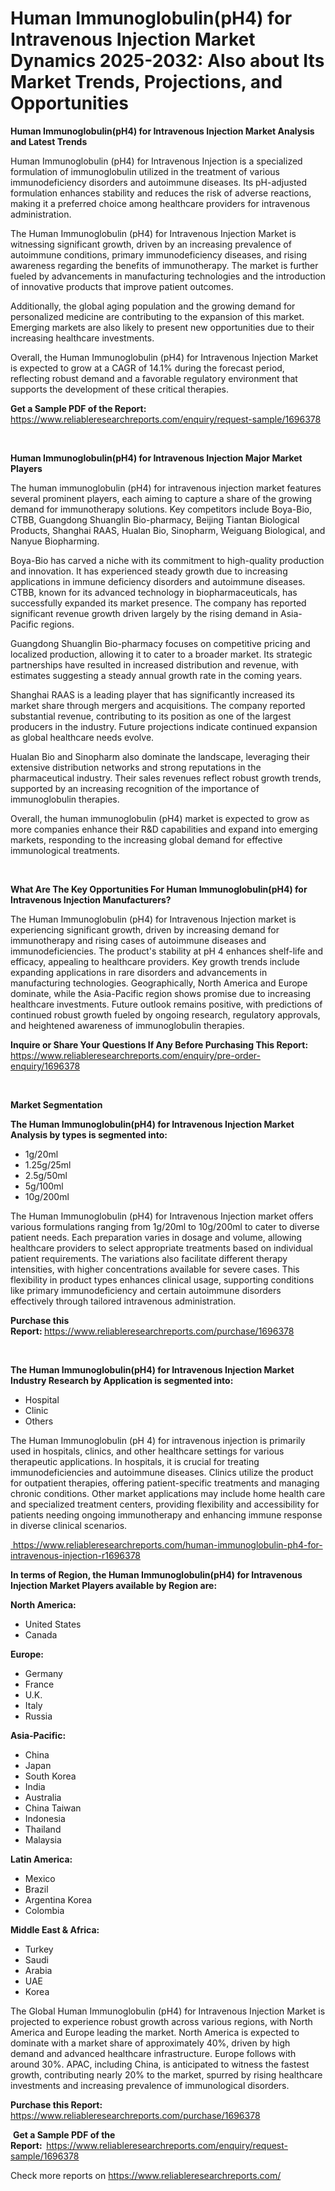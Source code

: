 <p><h1>Human Immunoglobulin(pH4) for Intravenous Injection Market Dynamics 2025-2032: Also about Its Market Trends, Projections, and Opportunities</h1></p><p><strong>Human Immunoglobulin(pH4) for Intravenous Injection Market Analysis and Latest Trends</strong></p>
<p><p>Human Immunoglobulin (pH4) for Intravenous Injection is a specialized formulation of immunoglobulin utilized in the treatment of various immunodeficiency disorders and autoimmune diseases. Its pH-adjusted formulation enhances stability and reduces the risk of adverse reactions, making it a preferred choice among healthcare providers for intravenous administration.</p><p>The Human Immunoglobulin (pH4) for Intravenous Injection Market is witnessing significant growth, driven by an increasing prevalence of autoimmune conditions, primary immunodeficiency diseases, and rising awareness regarding the benefits of immunotherapy. The market is further fueled by advancements in manufacturing technologies and the introduction of innovative products that improve patient outcomes. </p><p>Additionally, the global aging population and the growing demand for personalized medicine are contributing to the expansion of this market. Emerging markets are also likely to present new opportunities due to their increasing healthcare investments. </p><p>Overall, the Human Immunoglobulin (pH4) for Intravenous Injection Market is expected to grow at a CAGR of 14.1% during the forecast period, reflecting robust demand and a favorable regulatory environment that supports the development of these critical therapies.</p></p>
<p><strong>Get a Sample PDF of the Report:&nbsp;</strong> <a href="https://www.reliableresearchreports.com/enquiry/request-sample/1696378?utm_campaign=1512&utm_medium=2&utm_source=Github&utm_content=ia&utm_term=08012025&utm_id=human-immunoglobulinph4-for-intravenous-injection">https://www.reliableresearchreports.com/enquiry/request-sample/1696378</a></p>
<p>&nbsp;</p>
<p><strong>Human Immunoglobulin(pH4) for Intravenous Injection Major Market Players</strong></p>
<p><p>The human immunoglobulin (pH4) for intravenous injection market features several prominent players, each aiming to capture a share of the growing demand for immunotherapy solutions. Key competitors include Boya-Bio, CTBB, Guangdong Shuanglin Bio-pharmacy, Beijing Tiantan Biological Products, Shanghai RAAS, Hualan Bio, Sinopharm, Weiguang Biological, and Nanyue Biopharming.</p><p>Boya-Bio has carved a niche with its commitment to high-quality production and innovation. It has experienced steady growth due to increasing applications in immune deficiency disorders and autoimmune diseases. CTBB, known for its advanced technology in biopharmaceuticals, has successfully expanded its market presence. The company has reported significant revenue growth driven largely by the rising demand in Asia-Pacific regions.</p><p>Guangdong Shuanglin Bio-pharmacy focuses on competitive pricing and localized production, allowing it to cater to a broader market. Its strategic partnerships have resulted in increased distribution and revenue, with estimates suggesting a steady annual growth rate in the coming years.</p><p>Shanghai RAAS is a leading player that has significantly increased its market share through mergers and acquisitions. The company reported substantial revenue, contributing to its position as one of the largest producers in the industry. Future projections indicate continued expansion as global healthcare needs evolve.</p><p>Hualan Bio and Sinopharm also dominate the landscape, leveraging their extensive distribution networks and strong reputations in the pharmaceutical industry. Their sales revenues reflect robust growth trends, supported by an increasing recognition of the importance of immunoglobulin therapies.</p><p>Overall, the human immunoglobulin (pH4) market is expected to grow as more companies enhance their R&D capabilities and expand into emerging markets, responding to the increasing global demand for effective immunological treatments.</p></p>
<p>&nbsp;</p>
<p><strong>What Are The Key Opportunities For Human Immunoglobulin(pH4) for Intravenous Injection Manufacturers?</strong></p>
<p><p>The Human Immunoglobulin (pH4) for Intravenous Injection market is experiencing significant growth, driven by increasing demand for immunotherapy and rising cases of autoimmune diseases and immunodeficiencies. The product's stability at pH 4 enhances shelf-life and efficacy, appealing to healthcare providers. Key growth trends include expanding applications in rare disorders and advancements in manufacturing technologies. Geographically, North America and Europe dominate, while the Asia-Pacific region shows promise due to increasing healthcare investments. Future outlook remains positive, with predictions of continued robust growth fueled by ongoing research, regulatory approvals, and heightened awareness of immunoglobulin therapies.</p></p>
<p><strong>Inquire or Share Your Questions If Any Before Purchasing This Report:</strong> <a href="https://www.reliableresearchreports.com/enquiry/pre-order-enquiry/1696378?utm_campaign=1512&utm_medium=2&utm_source=Github&utm_content=ia&utm_term=08012025&utm_id=human-immunoglobulinph4-for-intravenous-injection">https://www.reliableresearchreports.com/enquiry/pre-order-enquiry/1696378</a></p>
<p>&nbsp;</p>
<p><strong>Market Segmentation</strong></p>
<p><strong>The Human Immunoglobulin(pH4) for Intravenous Injection Market Analysis by types is segmented into:</strong></p>
<p><ul><li>1g/20ml</li><li>1.25g/25ml</li><li>2.5g/50ml</li><li>5g/100ml</li><li>10g/200ml</li></ul></p>
<p><p>The Human Immunoglobulin (pH4) for Intravenous Injection market offers various formulations ranging from 1g/20ml to 10g/200ml to cater to diverse patient needs. Each preparation varies in dosage and volume, allowing healthcare providers to select appropriate treatments based on individual patient requirements. The variations also facilitate different therapy intensities, with higher concentrations available for severe cases. This flexibility in product types enhances clinical usage, supporting conditions like primary immunodeficiency and certain autoimmune disorders effectively through tailored intravenous administration.</p></p>
<p><strong>Purchase this Report:&nbsp;</strong><a href="https://www.reliableresearchreports.com/purchase/1696378?utm_campaign=1512&utm_medium=2&utm_source=Github&utm_content=ia&utm_term=08012025&utm_id=human-immunoglobulinph4-for-intravenous-injection">https://www.reliableresearchreports.com/purchase/1696378</a></p>
<p>&nbsp;</p>
<p><strong>The Human Immunoglobulin(pH4) for Intravenous Injection Market Industry Research by Application is segmented into:</strong></p>
<p><ul><li>Hospital</li><li>Clinic</li><li>Others</li></ul></p>
<p><p>The Human Immunoglobulin (pH 4) for intravenous injection is primarily used in hospitals, clinics, and other healthcare settings for various therapeutic applications. In hospitals, it is crucial for treating immunodeficiencies and autoimmune diseases. Clinics utilize the product for outpatient therapies, offering patient-specific treatments and managing chronic conditions. Other market applications may include home health care and specialized treatment centers, providing flexibility and accessibility for patients needing ongoing immunotherapy and enhancing immune response in diverse clinical scenarios.</p></p>
<p><a href="https://www.reliableresearchreports.com/human-immunoglobulin-ph4-for-intravenous-injection-r1696378?utm_campaign=1512&utm_medium=2&utm_source=Github&utm_content=ia&utm_term=08012025&utm_id=human-immunoglobulinph4-for-intravenous-injection">&nbsp;https://www.reliableresearchreports.com/human-immunoglobulin-ph4-for-intravenous-injection-r1696378</a></p>
<p><strong>In terms of Region, the Human Immunoglobulin(pH4) for Intravenous Injection Market Players available by Region are:</strong></p>
<p>
    <p> <strong> North America: </strong>
        <ul>
            <li>United States</li>
            <li>Canada</li>
        </ul>
        </p> 
    <p> <strong> Europe: </strong>
        <ul>
            <li>Germany</li>
            <li>France</li>
            <li>U.K.</li>
            <li>Italy</li>
            <li>Russia</li>
        </ul>
        </p> 
    <p> <strong> Asia-Pacific: </strong>
        <ul>
            <li>China</li>
            <li>Japan</li>
            <li>South Korea</li>
            <li>India</li>
            <li>Australia</li>
            <li>China Taiwan</li>
            <li>Indonesia</li>
            <li>Thailand</li>
            <li>Malaysia</li>
        </ul>
        </p> 
    <p> <strong> Latin America: </strong>
        <ul>
            <li>Mexico</li>
            <li>Brazil</li>
            <li>Argentina Korea</li>
            <li>Colombia</li>
        </ul>
        </p> 
    <p> <strong> Middle East & Africa: </strong>
        <ul>
            <li>Turkey</li>
            <li>Saudi</li>
            <li>Arabia</li>
            <li>UAE</li>
            <li>Korea</li>
        </ul>
    </p>
    </p>
<p><p>The Global Human Immunoglobulin (pH4) for Intravenous Injection Market is projected to experience robust growth across various regions, with North America and Europe leading the market. North America is expected to dominate with a market share of approximately 40%, driven by high demand and advanced healthcare infrastructure. Europe follows with around 30%. APAC, including China, is anticipated to witness the fastest growth, contributing nearly 20% to the market, spurred by rising healthcare investments and increasing prevalence of immunological disorders.</p></p>
<p><strong>Purchase this Report: </strong><a href="https://www.reliableresearchreports.com/purchase/1696378?utm_campaign=1512&utm_medium=2&utm_source=Github&utm_content=ia&utm_term=08012025&utm_id=human-immunoglobulinph4-for-intravenous-injection">https://www.reliableresearchreports.com/purchase/1696378</a></p>
<p>&nbsp;<strong>Get a Sample PDF of the Report:&nbsp;&nbsp;</strong><a href="https://www.reliableresearchreports.com/enquiry/request-sample/1696378?utm_campaign=1512&utm_medium=2&utm_source=Github&utm_content=ia&utm_term=08012025&utm_id=human-immunoglobulinph4-for-intravenous-injection">https://www.reliableresearchreports.com/enquiry/request-sample/1696378</a></p>
<p><strong></strong></p>
<p>Check more reports on <a href="https://www.reliableresearchreports.com/?utm_campaign=1512&utm_medium=2&utm_source=Github&utm_content=ia&utm_term=08012025&utm_id=human-immunoglobulinph4-for-intravenous-injection">https://www.reliableresearchreports.com/</a></p>